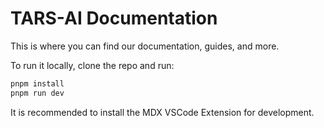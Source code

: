 # TARS-AI Documentation

This is where you can find our documentation, guides, and more.

To run it locally, clone the repo and run:

```bash
pnpm install
pnpm run dev
```

It is recommended to install the MDX VSCode Extension for development.
